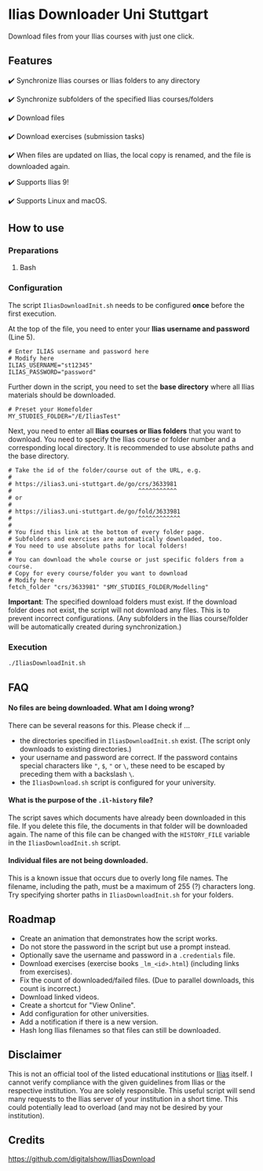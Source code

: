 # Ilias Downloader Uni Stuttgart

Download files from your Ilias courses with just one click.

## Features

:heavy_check_mark: Synchronize Ilias courses or Ilias folders to any directory

:heavy_check_mark: Synchronize subfolders of the specified Ilias courses/folders

:heavy_check_mark: Download files

:heavy_check_mark: Download exercises (submission tasks)

:heavy_check_mark: When files are updated on Ilias, the local copy is renamed, and the file is downloaded again.

:heavy_check_mark: Supports Ilias 9!

:heavy_check_mark: Supports Linux and macOS.
## How to use

### Preparations

1. Bash

### Configuration

The script `IliasDownloadInit.sh` needs to be configured **once** before the first execution.

At the top of the file, you need to enter your **Ilias username and password** (Line 5).

```shell
# Enter ILIAS username and password here
# Modify here
ILIAS_USERNAME="st12345"
ILIAS_PASSWORD="password"
```

Further down in the script, you need to set the **base directory** where all Ilias materials should be downloaded.

```shell
# Preset your Homefolder
MY_STUDIES_FOLDER="/E/IliasTest"
```

Next, you need to enter all **Ilias courses or Ilias folders** that you want to download. You need to specify the Ilias course or folder number and a corresponding local directory. It is recommended to use absolute paths and the base directory.

```shell
# Take the id of the folder/course out of the URL, e.g.
#
# https://ilias3.uni-stuttgart.de/go/crs/3633981
#                                    ^^^^^^^^^^^
# or
#
# https://ilias3.uni-stuttgart.de/go/fold/3633981
#                                    ^^^^^^^^^^^^
#
# You find this link at the bottom of every folder page.
# Subfolders and exercises are automatically downloaded, too.
# You need to use absolute paths for local folders!
#
# You can download the whole course or just specific folders from a course.
# Copy for every course/folder you want to download
# Modify here
fetch_folder "crs/3633981" "$MY_STUDIES_FOLDER/Modelling"
```

**Important**: The specified download folders must exist. If the download folder does not exist, the script will not download any files. This is to prevent incorrect configurations. (Any subfolders in the Ilias course/folder will be automatically created during synchronization.)

### Execution

```sh
./IliasDownloadInit.sh
```

## FAQ

#### No files are being downloaded. What am I doing wrong?

There can be several reasons for this. Please check if ...

- the directories specified in `IliasDownloadInit.sh` exist. (The script only downloads to existing directories.)
- your username and password are correct. If the password contains special characters like `"`, `$`, `"` or `\`, these need to be escaped by preceding them with a backslash `\`.
- the `IliasDownload.sh` script is configured for your university.

#### What is the purpose of the `.il-history` file?

The script saves which documents have already been downloaded in this file. If you delete this file, the documents in that folder will be downloaded again.
The name of this file can be changed with the `HISTORY_FILE` variable in the `IliasDownloadInit.sh` script.

#### Individual files are not being downloaded.

This is a known issue that occurs due to overly long file names. The filename, including the path, must be a maximum of 255 (?) characters long. Try specifying shorter paths in `IliasDownloadInit.sh` for your folders.

## Roadmap

- Create an animation that demonstrates how the script works.
- Do not store the password in the script but use a prompt instead.
- Optionally save the username and password in a `.credentials` file.
- Download exercises (exercise books `_lm_<id>.html`) (including links from exercises).
- Fix the count of downloaded/failed files. (Due to parallel downloads, this count is incorrect.)
- Download linked videos.
- Create a shortcut for "View Online".
- Add configuration for other universities.
- Add a notification if there is a new version.
- Hash long Ilias filenames so that files can still be downloaded.

## Disclaimer

This is not an official tool of the listed educational institutions or [Ilias](https://www.ilias.de/) itself. I cannot verify compliance with the given guidelines from Ilias or the respective institution. You are solely responsible. This useful script will send many requests to the Ilias server of your institution in a short time. This could potentially lead to overload (and may not be desired by your institution).

## Credits

https://github.com/digitalshow/IliasDownload
